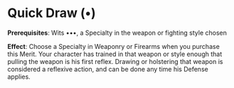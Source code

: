 # Quick Draw (•)
**Prerequisites**: Wits •••, a Specialty in the weapon or
fighting style chosen

**Effect**: Choose a Specialty in Weaponry or Firearms when
you purchase this Merit. Your character has trained in that
weapon or style enough that pulling the weapon is his first
reflex. Drawing or holstering that weapon is considered a reflexive
action, and can be done any time his Defense applies.